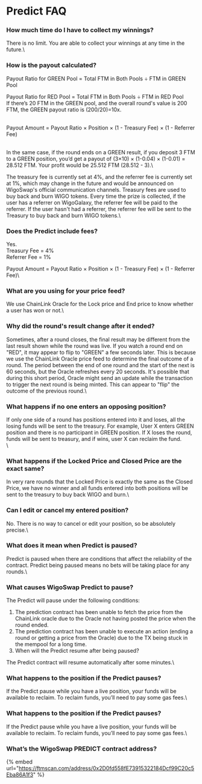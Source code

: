 # Predict FAQ

### **How much time do I have to collect my winnings?**

There is no limit. You are able to collect your winnings at any time in the future.\


### **How is the payout calculated?**

Payout Ratio for GREEN Pool = Total FTM in Both Pools ÷ FTM in GREEN Pool

Payout Ratio for RED Pool = Total FTM in Both Pools ÷ FTM in RED Pool\
If there’s 20 FTM in the GREEN pool, and the overall round's value is 200 FTM, the GREEN payout ratio is (200/20)=10x.

\
Payout Amount = Payout Ratio × Position × (1 - Treasury Fee) × (1 - Referrer Fee)

\
In the same case, if the round ends on a GREEN result, if you deposit 3 FTM to a GREEN position, you’d get a payout of (3×10) × (1-0.04) × (1-0.01)  = 28.512 FTM. Your profit would be 25.512 FTM (28.512 - 3).\


The treasury fee is currently set at 4%, and the referrer fee is currently set at 1%, which may change in the future and would be announced on WigoSwap's official communication channels. Treasury fees are used to buy back and burn WIGO tokens. Every time the prize is collected, if the user has a referrer on WigoGalaxy, the referrer fee will be paid to the referrer. If the user hasn't had a referrer, the referrer fee will be sent to the Treasury to buy back and burn WIGO tokens.\


### Does the Predict include fees?

Yes.\
Treasury Fee = 4%\
Referrer Fee = 1%

Payout Amount = Payout Ratio × Position × (1 - Treasury Fee) × (1 - Referrer Fee)\


### What are you using for your price feed?

We use ChainLink Oracle for the Lock price and End price to know whether a user has won or not.\


### Why did the round's result change after it ended?

Sometimes, after a round closes, the final result may be different from the last result shown while the round was live. If you watch a round end on "RED", it may appear to flip to "GREEN" a few seconds later. This is because we use the ChainLink Oracle price feed to determine the final outcome of a round. The period between the end of one round and the start of the next is 60 seconds, but the Oracle refreshes every 20 seconds. It's possible that during this short period, Oracle might send an update while the transaction to trigger the next round is being minted. This can appear to "flip" the outcome of the previous round.\


### What happens if no one enters an opposing position?

If only one side of a round has positions entered into it and loses, all the losing funds will be sent to the treasury. For example, User X enters GREEN position and there is no participant in GREEN position. If X loses the round, funds will be sent to treasury, and if wins, user X can reclaim the fund.\
\


### What happens if the Locked Price and Closed Price are the exact same?

In very rare rounds that the Locked Price is exactly the same as the Closed Price, we have no winner and all funds entered into both positions will be sent to the treasury to buy back WIGO and burn.\


### Can I edit or cancel my entered position?

No. There is no way to cancel or edit your position, so be absolutely precise.\


### What does it mean when Predict is paused?

Predict is paused when there are conditions that affect the reliability of the contract. Predict being paused means no bets will be taking place for any rounds.\


### What causes WigoSwap Predict to pause?

The Predict will pause under the following conditions:

1. The prediction contract has been unable to fetch the price from the ChainLink oracle due to the Oracle not having posted the price when the round ended.
2. The prediction contract has been unable to execute an action (ending a round or getting a price from the Oracle) due to the TX being stuck in the mempool for a long time.
3. When will the Predict resume after being paused?

The Predict contract will resume automatically after some minutes.\


### What happens to the position if the Predict pauses?

If the Predict pause while you have a live position, your funds will be available to reclaim. To reclaim funds, you’ll need to pay some gas fees.\


### What happens to the position if the Predict pauses?

If the Predict pause while you have a live position, your funds will be available to reclaim. To reclaim funds, you’ll need to pay some gas fees.\


### What’s the WigoSwap PREDICT contract address?

{% embed url="https://ftmscan.com/address/0x2D0fd558fE73915322184Dcf99C20c5Eba86A1f3" %}
